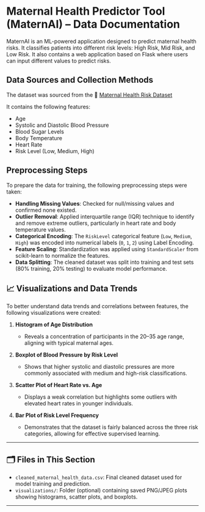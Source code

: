 # Maternal Health Predictor Tool (MaternAI) – Data Documentation

MaternAI is an ML-powered application designed to predict maternal health risks. It classifies patients into different risk levels: High Risk, Mid Risk, and Low Risk. It also contains a web application based on Flask where users can input different values to predict risks.

## Data Sources and Collection Methods  

The dataset was sourced from the 🔗 [Maternal Health Risk Dataset](https://www.kaggle.com/datasets/csafrit2/maternal-health-risk-data/data)  

It contains the following features:
- Age  
- Systolic and Diastolic Blood Pressure  
- Blood Sugar Levels  
- Body Temperature  
- Heart Rate  
- Risk Level (Low, Medium, High)  

## Preprocessing Steps  

To prepare the data for training, the following preprocessing steps were taken:

- **Handling Missing Values**: Checked for null/missing values and confirmed none existed.  
- **Outlier Removal**: Applied interquartile range (IQR) technique to identify and remove extreme outliers, particularly in heart rate and body temperature values.  
- **Categorical Encoding**: The `RiskLevel` categorical feature (`Low`, `Medium`, `High`) was encoded into numerical labels (`0`, `1`, `2`) using Label Encoding.  
- **Feature Scaling**: Standardization was applied using `StandardScaler` from scikit-learn to normalize the features.  
- **Data Splitting**: The cleaned dataset was split into training and test sets (80% training, 20% testing) to evaluate model performance.  

## 📈 Visualizations and Data Trends  

To better understand data trends and correlations between features, the following visualizations were created:

1. **Histogram of Age Distribution**  
   - Reveals a concentration of participants in the 20–35 age range, aligning with typical maternal ages.

2. **Boxplot of Blood Pressure by Risk Level**  
   - Shows that higher systolic and diastolic pressures are more commonly associated with medium and high-risk classifications.

3. **Scatter Plot of Heart Rate vs. Age**  
   - Displays a weak correlation but highlights some outliers with elevated heart rates in younger individuals.

4. **Bar Plot of Risk Level Frequency**  
   - Demonstrates that the dataset is fairly balanced across the three risk categories, allowing for effective supervised learning.

---

## 🗂 Files in This Section  

- `cleaned_maternal_health_data.csv`: Final cleaned dataset used for model training and prediction.  
- `visualizations/`: Folder (optional) containing saved PNG/JPEG plots showing histograms, scatter plots, and boxplots.  

---
